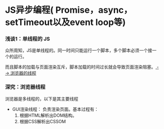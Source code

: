 # JS异步编程( Promise，async，setTimeout以及event loop等)

<h3 id='single_thread_js'>浅谈1：单线程的 JS</h3>

众所周知，JS是单线程的。同一时间只能运行一个脚本，多个脚本必须一个接一个的运行。

而且脚本的加载与页面渲染互斥，脚本加载的时间过长就会导致页面渲染阻塞。[ --> 浏览器的线程](#brower_thread)

<h3 id='brower_threaded'>深究：浏览器线程</h3>

浏览器是多线程的，以下是其主要线程

- GUI渲染线程： 负责渲染页面。基本过程有：
   	1. 根据HTML解析出DOM结构。
   	2. 根据CSS解析出CSSOM